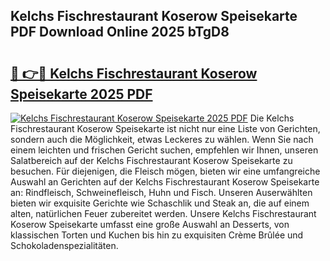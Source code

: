 ## Kelchs Fischrestaurant Koserow Speisekarte PDF Download Online 2025 bTgD8

# <h2><a href="http://gcau8kn.nevu.top/?p=Kelchs+Fischrestaurant+Koserow+Speisekarte">🔗 👉🔴 Kelchs Fischrestaurant Koserow Speisekarte 2025 PDF</a></h2>

[![Kelchs Fischrestaurant Koserow Speisekarte 2025 PDF](https://i.imgur.com/dBaPXMq.png)](http://gcau8kn.nevu.top/?p=Kelchs+Fischrestaurant+Koserow+Speisekarte)
Die Kelchs Fischrestaurant Koserow Speisekarte ist nicht nur eine Liste von Gerichten, sondern auch die Möglichkeit, etwas Leckeres zu wählen. Wenn Sie nach einem leichten und frischen Gericht suchen, empfehlen wir Ihnen, unseren Salatbereich auf der Kelchs Fischrestaurant Koserow Speisekarte zu besuchen. Für diejenigen, die Fleisch mögen, bieten wir eine umfangreiche Auswahl an Gerichten auf der Kelchs Fischrestaurant Koserow Speisekarte an: Rindfleisch, Schweinefleisch, Huhn und Fisch. Unseren Auserwählten bieten wir exquisite Gerichte wie Schaschlik und Steak an, die auf einem alten, natürlichen Feuer zubereitet werden. Unsere Kelchs Fischrestaurant Koserow Speisekarte umfasst eine große Auswahl an Desserts, von klassischen Torten und Kuchen bis hin zu exquisiten Crème Brûlée und Schokoladenspezialitäten.
